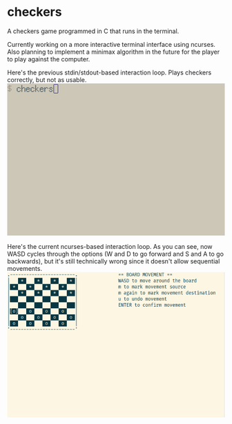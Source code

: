 # checkers
A checkers game programmed in C that runs in the terminal.

Currently working on a more interactive terminal interface using ncurses.
Also planning to implement a minimax algorithm in the future for the player to play against the computer.

Here's the previous stdin/stdout-based interaction loop.
Plays checkers correctly, but not as usable.
![gif](./checkers-demo.gif)

Here's the current ncurses-based interaction loop.
As you can see, now WASD cycles through the options (W and D to go forward and S and A to go backwards),
but it's still technically wrong since it doesn't allow sequential movements.
![gif](./new-checkers-demo.gif)

